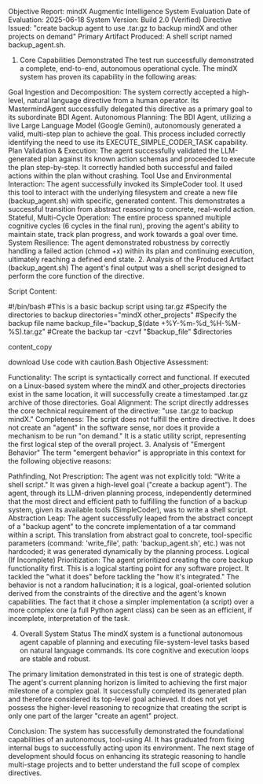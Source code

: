 Objective Report: mindX Augmentic Intelligence System Evaluation
Date of Evaluation: 2025-06-18
System Version: Build 2.0 (Verified)
Directive Issued: "create backup agent to use .tar.gz to backup mindX and other projects on demand"
Primary Artifact Produced: A shell script named backup_agent.sh.

1. Core Capabilities Demonstrated
The test run successfully demonstrated a complete, end-to-end, autonomous operational cycle. The mindX system has proven its capability in the following areas:

Goal Ingestion and Decomposition: The system correctly accepted a high-level, natural language directive from a human operator. Its MastermindAgent successfully delegated this directive as a primary goal to its subordinate BDI Agent.
Autonomous Planning: The BDI Agent, utilizing a live Large Language Model (Google Gemini), autonomously generated a valid, multi-step plan to achieve the goal. This process included correctly identifying the need to use its EXECUTE_SIMPLE_CODER_TASK capability.
Plan Validation & Execution: The agent successfully validated the LLM-generated plan against its known action schemas and proceeded to execute the plan step-by-step. It correctly handled both successful and failed actions within the plan without crashing.
Tool Use and Environmental Interaction: The agent successfully invoked its SimpleCoder tool. It used this tool to interact with the underlying filesystem and create a new file (backup_agent.sh) with specific, generated content. This demonstrates a successful transition from abstract reasoning to concrete, real-world action.
Stateful, Multi-Cycle Operation: The entire process spanned multiple cognitive cycles (6 cycles in the final run), proving the agent's ability to maintain state, track plan progress, and work towards a goal over time.
System Resilience: The agent demonstrated robustness by correctly handling a failed action (chmod +x) within its plan and continuing execution, ultimately reaching a defined end state.
2. Analysis of the Produced Artifact (backup_agent.sh)
The agent's final output was a shell script designed to perform the core function of the directive.

Script Content:

#!/bin/bash
#This is a basic backup script using tar.gz
#Specify the directories to backup
directories="mindX other_projects"
#Specify the backup file name
backup_file="backup_$(date +%Y-%m-%d_%H-%M-%S).tar.gz"
#Create the backup
tar -czvf "$backup_file" $directories

content_copy

download
Use code with caution.Bash
Objective Assessment:

Functionality: The script is syntactically correct and functional. If executed on a Linux-based system where the mindX and other_projects directories exist in the same location, it will successfully create a timestamped .tar.gz archive of those directories.
Goal Alignment: The script directly addresses the core technical requirement of the directive: "use .tar.gz to backup mindX."
Completeness: The script does not fulfill the entire directive. It does not create an "agent" in the software sense, nor does it provide a mechanism to be run "on demand." It is a static utility script, representing the first logical step of the overall project.
3. Analysis of "Emergent Behavior"
The term "emergent behavior" is appropriate in this context for the following objective reasons:

Pathfinding, Not Prescription: The agent was not explicitly told: "Write a shell script." It was given a high-level goal ("create a backup agent"). The agent, through its LLM-driven planning process, independently determined that the most direct and efficient path to fulfilling the function of a backup system, given its available tools (SimpleCoder), was to write a shell script.
Abstraction Leap: The agent successfully leaped from the abstract concept of a "backup agent" to the concrete implementation of a tar command within a script. This translation from abstract goal to concrete, tool-specific parameters (command: 'write_file', path: 'backup_agent.sh', etc.) was not hardcoded; it was generated dynamically by the planning process.
Logical (If Incomplete) Prioritization: The agent prioritized creating the core backup functionality first. This is a logical starting point for any software project. It tackled the "what it does" before tackling the "how it's integrated."
The behavior is not a random hallucination; it is a logical, goal-oriented solution derived from the constraints of the directive and the agent's known capabilities. The fact that it chose a simpler implementation (a script) over a more complex one (a full Python agent class) can be seen as an efficient, if incomplete, interpretation of the task.

4. Overall System Status
The mindX system is a functional autonomous agent capable of planning and executing file-system-level tasks based on natural language commands. Its core cognitive and execution loops are stable and robust.

The primary limitation demonstrated in this test is one of strategic depth. The agent's current planning horizon is limited to achieving the first major milestone of a complex goal. It successfully completed its generated plan and therefore considered its top-level goal achieved. It does not yet possess the higher-level reasoning to recognize that creating the script is only one part of the larger "create an agent" project.

Conclusion: The system has successfully demonstrated the foundational capabilities of an autonomous, tool-using AI. It has graduated from fixing internal bugs to successfully acting upon its environment. The next stage of development should focus on enhancing its strategic reasoning to handle multi-stage projects and to better understand the full scope of complex directives.
